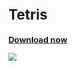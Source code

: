 # Tetris
### [Download now](https://github.com/Agzam4/Tetris/archive/refs/heads/main.zip)
![](https://repository-images.githubusercontent.com/427993837/c985c237-2b6e-40ec-8cf3-eb66f7a3556b)
